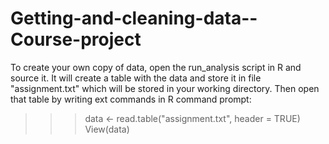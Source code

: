 # Getting-and-cleaning-data--Course-project


To create your own copy of data, open the run_analysis script in R and source it. 
It will create a table with the data and store it in file "assignment.txt" which will 
be stored in your working directory. 
Then open that table by writing ext commands in  R command prompt:

>>> data <- read.table("assignment.txt", header = TRUE) 
>>>View(data)
